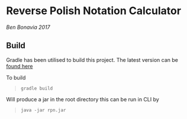 # Reverse Polish Notation Calculator
_Ben Bonavia 2017_

## Build
Gradle has been utilised to build this project. The latest version can be [found here](https://gradle.org/releases/) 

To build
> `gradle build`

Will produce a jar in the root directory this can be run in CLI by
> `java -jar rpn.jar`


